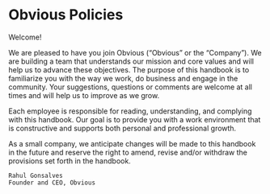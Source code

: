 # Obvious Policies

Welcome!

We are pleased to have you join Obvious (“Obvious” or the “Company”).  We are building a team that understands our mission and core values and will help us to advance these objectives. The purpose of this handbook is to familiarize you with the way we work, do business and engage in the community. Your suggestions, questions or comments are welcome at all times and will help us to improve as we grow.

Each employee is responsible for reading, understanding, and complying with this handbook. Our goal is to provide you with a work environment that is constructive and supports both personal and professional growth.

As a small company, we anticipate changes will be made to this handbook in the future and reserve the right to amend, revise and/or withdraw the provisions set forth in the handbook.   

```
Rahul Gonsalves
Founder and CEO, Obvious
```
